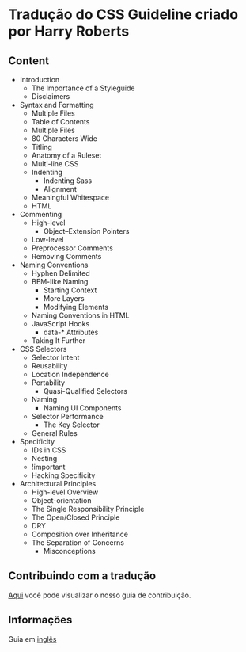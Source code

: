 # Tradução do CSS Guideline criado por Harry Roberts
## Content

* Introduction
    * The Importance of a Styleguide
    * Disclaimers
* Syntax and Formatting
  * Multiple Files
  * Table of Contents
  * Multiple Files
  * 80 Characters Wide
  * Titling
  * Anatomy of a Ruleset
  * Multi-line CSS
  * Indenting
    * Indenting Sass
    * Alignment
  * Meaningful Whitespace
  * HTML
* Commenting
  * High-level
    * Object–Extension Pointers
  * Low-level
  * Preprocessor Comments
  * Removing Comments
* Naming Conventions
  * Hyphen Delimited
  * BEM-like Naming
    * Starting Context
    * More Layers
    * Modifying Elements
  * Naming Conventions in HTML
  * JavaScript Hooks
    * data-* Attributes
  * Taking It Further
* CSS Selectors
  * Selector Intent
  * Reusability
  * Location Independence
  * Portability
    * Quasi-Qualified Selectors
  * Naming
    * Naming UI Components
  * Selector Performance
    * The Key Selector
  * General Rules
* Specificity
  * IDs in CSS
  * Nesting
  * !important
  * Hacking Specificity
* Architectural Principles
  * High-level Overview
  * Object-orientation
  * The Single Responsibility Principle
  * The Open/Closed Principle
  * DRY
  * Composition over Inheritance
  * The Separation of Concerns
    * Misconceptions

## Contribuindo com a tradução
[Aqui](CONTRIBUTING.md) você pode visualizar o nosso guia de contribuição.

## Informações
Guia em [inglês](http://cssguidelin.es/)
